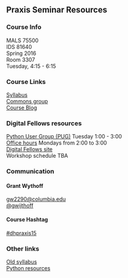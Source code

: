 ## Praxis Seminar Resources

### Course Info

MALS 75500  
IDS 81640  
Spring 2016  
Room 3307  
Tuesday, 4:15 - 6:15  

### Course Links

[Syllabus](https://github.com/gwijthoff/Praxis/blob/master/praxis_syllabus.md)  
[Commons group](http://commons.gc.cuny.edu/groups/digital-praxis-seminar-2015-2016/)  
[Course Blog](http://cuny.is/dhpraxis15)  

### Digital Fellows resources

[Python User Group \(PUG\)](https://digitalfellows.commons.gc.cuny.edu/2015/10/15/python-users-group/) Tuesday 1:00 - 3:00  
[Office hours](https://digitalfellows.commons.gc.cuny.edu/digital-fellows-office-hours/) Mondays from 2:00 to 3:00  
[Digital Fellows site](https://digitalfellows.commons.gc.cuny.edu/)  
Workshop schedule TBA  

### Communication

#### Grant Wythoff
gw2290@columbia.edu  
[@gwijthoff](https://twitter.com/gwijthoff)  

#### Course Hashtag
[#dhpraxis15](https://twitter.com/search?q=dhpraxis15&src=typd)  

### Other links

[Old syllabus](https://github.com/gwijthoff/Praxis/blob/master/praxis_syllabus.md)  
[Python resources](https://github.com/smythp/python-resources)  












